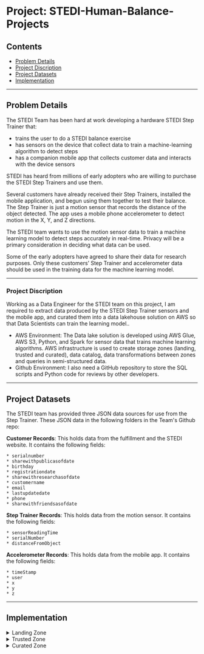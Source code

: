 # Project: STEDI-Human-Balance-Projects

## Contents

+ [Problem Details](#Problem-Details)
+ [Project Discription](#Project-Discription)
+ [Project Datasets](#Project-Datasets)
+ [Implementation](#Implementation)


---
## Problem Details

The STEDI Team has been hard at work developing a hardware STEDI Step Trainer that:
- trains the user to do a STEDI balance exercise
- has sensors on the device that collect data to train a machine-learning algorithm to detect steps
- has a companion mobile app that collects customer data and interacts with the device sensors

STEDI has heard from millions of early adopters who are willing to purchase the STEDI Step Trainers and use them.

Several customers have already received their Step Trainers, installed the mobile application, and begun using them together to test their balance. The Step Trainer is just a motion sensor that records the distance of the object detected. The app uses a mobile phone accelerometer to detect motion in the X, Y, and Z directions.

The STEDI team wants to use the motion sensor data to train a machine learning model to detect steps accurately in real-time. Privacy will be a primary consideration in deciding what data can be used.

Some of the early adopters have agreed to share their data for research purposes. Only these customers’ Step Trainer and accelerometer data should be used in the training data for the machine learning model.

---

### Project Discription

Working as a Data Engineer for the STEDI team on this project, I am required to extract data produced by the STEDI Step Trainer sensors and the mobile app, and curated them into a data lakehouse solution on AWS so that Data Scientists can train the learning model.. 

* AWS Environment: The Data lake solution is developed using AWS Glue, AWS S3, Python, and Spark for sensor data that trains machine learning algorithms.
  AWS infrastructure is used to create storage zones (landing, trusted and curated), data catalog, data transformations between zones and queries in semi-structured data.
* Github Environment: I also need a GitHub repository to store the SQL scripts and Python code for reviews by other developers.

---

## Project Datasets

The STEDI team has provided three JSON data sources for use from the Step Trainer. These JSON data in the following folders in the Team's Github repo:

**Customer Records**: This holds data from the fulfillment and the STEDI website. It contains the following fields:

    * serialnumber
    * sharewithpublicasofdate
    * birthday
    * registrationdate
    * sharewithresearchasofdate
    * customername
    * email
    * lastupdatedate
    * phone
    * sharewithfriendsasofdate 

**Step Trainer Records**: This holds data from the motion sensor. It contains the following fields:

    * sensorReadingTime
    * serialNumber
    * distanceFromObject

**Accelerometer Records**: This holds data from the mobile app. It contains the following fields:


    * timeStamp
    * user
    * x
    * y
    * z

---

## Implementation
<details>
<summary>
Landing Zone
</summary>

> In the Landing Zone I stored the customer, accelerometer and step trainer raw data in AWS S3 bucket. 

Using The AWS glue data catalog, I created a glue tables so that I can query the data using AWS athena.

1- Customer Landing Table:

[~/customer_landing_sample_data.png](customer_landing_sample_data.png)

2- Accelerometer Landing Table: 

[~/accelerometer_landing_sample_data.png](accelerometer_landing_sample_data.png)

3- Step Trainer Landing Table: 

[~/step_trainer_landing_sample_data.png](step_trainer_landing_sample_data.png)

</details>

<details>
<summary>
Trusted Zone
</summary>

> In the Trusted Zone, I created AWS Glue jobs to make transofrmations on the raw data in the landing zones.

**Glue job scripts**

[1. customer_landing_to_trusted.py](customer_landing_to_trusted.py) - This script transfers customer data from the 'landing' to 'trusted' zones. It filters for customers who have agreed to share data with researchers.

[2. accelerometer_landing_to_trusted_zone.py](accelerometer_landing_to_trusted_zone.py) - This script transfers accelerometer data from the 'landing' to 'trusted' zones. Using a join on customer_trusted and accelerometer_landing, It filters for Accelerometer readings from customers who have agreed to share data with researchers.

[3. Trainer_landing_to_trusted.py](Trainer_landing_to_trusted.py) - This script transfers Step Trainer data from the 'landing' to 'trusted' zones. Using a join on customer_curated and step_trainer_landing, It filters for customers who have accelerometer data and have agreed to share their data for research with Step Trainer readings.

The customer_trusted table was queried in Athena to show that it only contains customer records from people who agreed to share their data.

[customer_trusted](customer_trusted.png)
</details>

<details>
<summary>
Curated Zone
</summary>

> In the Curated Zone I created AWS Glue jobs to make further transformations, to meet the specific needs of a particular analysis.

**Glue job scripts**

[customer_trusted_to_curated.py](customer_trusted_to_curated.py) - This script transfers customer data from the 'trusted' to 'curated' zones. Using a join on customer_trusted and accelerometer_landing, It filters for customers with Accelerometer readings and have agreed to share data with researchers.

[Trainer_trusted_to_curated.py](Trainer_trusted_to_curated.py): This script is used to build aggregated table that has each of the Step Trainer Readings, and the associated accelerometer reading data for the same timestamp, but only for customers who have agreed to share their data.

</details>
